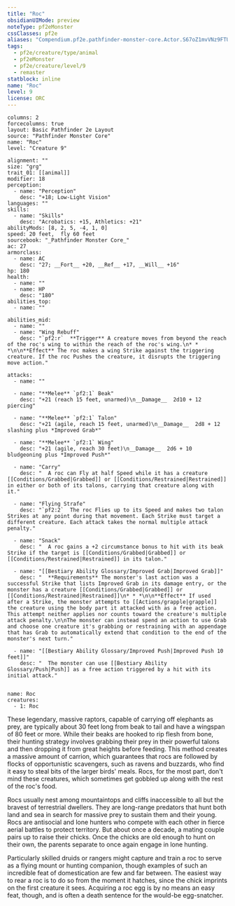 ```yaml
---
title: "Roc"
obsidianUIMode: preview
noteType: pf2eMonster
cssClasses: pf2e
aliases: "Compendium.pf2e.pathfinder-monster-core.Actor.S67oZ1mvVNz9FTUE" 
tags:
  - pf2e/creature/type/animal
  - pf2eMonster
  - pf2e/creature/level/9
  - remaster
statblock: inline
name: "Roc"
level: 9
license: ORC
---
```


```statblock
columns: 2
forcecolumns: true
layout: Basic Pathfinder 2e Layout
source: "Pathfinder Monster Core"
name: "Roc"
level: "Creature 9"

alignment: ""
size: "grg"
trait_01: [[animal]]
modifier: 18
perception:
  - name: "Perception"
    desc: "+18; Low-Light Vision"
languages: ""
skills:
  - name: "Skills"
    desc: "Acrobatics: +15, Athletics: +21"
abilityMods: [8, 2, 5, -4, 1, 0]
speed: 20 feet,  fly 60 feet
sourcebook: "_Pathfinder Monster Core_"
ac: 27
armorclass:
  - name: AC
    desc: "27; __Fort__ +20, __Ref__ +17, __Will__ +16"
hp: 180
health:
  - name: ""
  - name: HP
    desc: "180"
abilities_top:
  - name: ""

abilities_mid:
  - name: ""
  - name: "Wing Rebuff"
    desc: "`pf2:r`  **Trigger** A creature moves from beyond the reach of the roc's wing to within the reach of the roc's wing.\n* * *\n\n**Effect** The roc makes a wing Strike against the triggering creature. If the roc Pushes the creature, it disrupts the triggering move action."

attacks:
  - name: ""

  - name: "**Melee** `pf2:1` Beak"
    desc: "+21 (reach 15 feet, unarmed)\n__Damage__  2d10 + 12 piercing"

  - name: "**Melee** `pf2:1` Talon"
    desc: "+21 (agile, reach 15 feet, unarmed)\n__Damage__  2d8 + 12 slashing plus *Improved Grab*"

  - name: "**Melee** `pf2:1` Wing"
    desc: "+21 (agile, reach 30 feet)\n__Damage__  2d6 + 10 bludgeoning plus *Improved Push*"

  - name: "Carry"
    desc: "  A roc can Fly at half Speed while it has a creature [[Conditions/Grabbed|Grabbed]] or [[Conditions/Restrained|Restrained]] in either or both of its talons, carrying that creature along with it."

  - name: "Flying Strafe"
    desc: "`pf2:2`  The roc Flies up to its Speed and makes two talon Strikes at any point during that movement. Each Strike must target a different creature. Each attack takes the normal multiple attack penalty."

  - name: "Snack"
    desc: "  A roc gains a +2 circumstance bonus to hit with its beak Strike if the target is [[Conditions/Grabbed|Grabbed]] or [[Conditions/Restrained|Restrained]] in its talon."

  - name: "[[Bestiary Ability Glossary/Improved Grab|Improved Grab]]"
    desc: "  **Requirements** The monster's last action was a successful Strike that lists Improved Grab in its damage entry, or the monster has a creature [[Conditions/Grabbed|Grabbed]] or [[Conditions/Restrained|Restrained]]\n* * *\n\n**Effect** If used after a Strike, the monster attempts to [[Actions/grapple|grapple]] the creature using the body part it attacked with as a free action. This attempt neither applies nor counts toward the creature's multiple attack penalty.\n\nThe monster can instead spend an action to use Grab and choose one creature it's grabbing or restraining with an appendage that has Grab to automatically extend that condition to the end of the monster's next turn."

  - name: "[[Bestiary Ability Glossary/Improved Push|Improved Push 10 feet]]"
    desc: "  The monster can use [[Bestiary Ability Glossary/Push|Push]] as a free action triggered by a hit with its initial attack."
 
```

```encounter-table
name: Roc
creatures:
  - 1: Roc
```



These legendary, massive raptors, capable of carrying off elephants as prey, are typically about 30 feet long from beak to tail and have a wingspan of 80 feet or more. While their beaks are hooked to rip flesh from bone, their hunting strategy involves grabbing their prey in their powerful talons and then dropping it from great heights before feeding. This method creates a massive amount of carrion, which guarantees that rocs are followed by flocks of opportunistic scavengers, such as ravens and buzzards, who find it easy to steal bits of the larger birds' meals. Rocs, for the most part, don't mind these creatures, which sometimes get gobbled up along with the rest of the roc's food.

Rocs usually nest among mountaintops and cliffs inaccessible to all but the bravest of terrestrial dwellers. They are long-range predators that hunt both land and sea in search for massive prey to sustain them and their young. Rocs are antisocial and lone hunters who compete with each other in fierce aerial battles to protect territory. But about once a decade, a mating couple pairs up to raise their chicks. Once the chicks are old enough to hunt on their own, the parents separate to once again engage in lone hunting.

Particularly skilled druids or rangers might capture and train a roc to serve as a flying mount or hunting companion, though examples of such an incredible feat of domestication are few and far between. The easiest way to rear a roc is to do so from the moment it hatches, since the chick imprints on the first creature it sees. Acquiring a roc egg is by no means an easy feat, though, and is often a death sentence for the would-be egg-snatcher.
